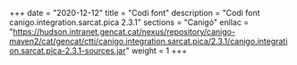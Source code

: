 +++
date        = "2020-12-12"
title       = "Codi font"
description = "Codi font canigo.integration.sarcat.pica 2.3.1"
sections    = "Canigó"
enllac		= "https://hudson.intranet.gencat.cat/nexus/repository/canigo-maven2/cat/gencat/ctti/canigo.integration.sarcat.pica/2.3.1/canigo.integration.sarcat.pica-2.3.1-sources.jar"
weight		= 1
+++
